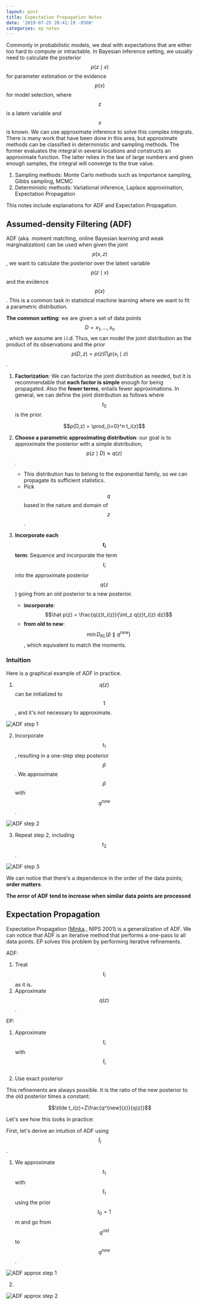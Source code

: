```yaml
---
layout: post
title: Expectation Propagation Notes
date: '2019-07-25 20:41:19 -0500'
categories: ep notes
---
```


Commonly in probabilistic models, we deal with expectations that are either too hard to compute or intractable. In Bayesian inference setting, we usually need to calculate the posterior $$p(z\mid x)$$ for parameter estimation or the evidence $$p(x)$$ for model selection, where $$z$$ is a latent variable and $$x$$ is known. We can use approximate inference to solve this complex integrals. There is many work that have been done in this area, but approximate methods can be classified in deterministic and sampling methods. The former evaluates the integral in several locations and constructs an approximate function. The latter relies in the law of large numbers and given enough samples, the integral will converge to the true value.

1. Sampling methods: Monte Carlo methods such as Importance sampling, Gibbs sampling, MCMC
2. Deterministic methods: Variational inference, Laplace approximation, Expectation Propagation

This notes include explanations for ADF and Expectation Propagation.

## Assumed-density Filtering (ADF)

ADF (aka. moment matching, online Bayesian learning and weak marginalization) can be used when given the joint $$p(x, z)$$, we want to calculate the posterior over the latent variable $$p(z \mid x)$$ and the evidence $$p(x)$$. This is a common task in statistical machine learning where we want to fit a parametric distribution.

**The common setting**: we are given a set of data points $$D=x_1,\dots,x_n$$, which we assume are i.i.d. Thus, we can model the joint distribution as the product of its observations and the prior $$p(D,z) = p(z)\prod_i p(x_i\mid z)$$.

1. **Factorization**: We can factorize the joint distribution as needed, but it is recommendable that **each factor is simple** enough for being propagated. Also the **fewer terms**, entails fewer approximations. In general, we can define the joint distribution as follows where $$t_0$$ is the prior.

    $$p(D,z) = \prod_{i=0}^n t_i(z)$$

2. **Choose a parametric approximating distribution**: our goal is to approximate the posterior with a simple distribution; $$p(z\mid D) \approx q(z)$$.

    - This distribution has to belong to the exponential family, so we can propagate its sufficient statistics.
    - Pick $$q$$ based in the nature and domain of $$z$$.

3. **Incorporate each $$t_i$$ term**: Sequence and incorporate the term $$t_i$$ into the approximate posterior $$q(z$$) going from an old posterior to a new posterior.

    - __incorporate__: $$\hat p(z) = \frac{q(z)t_i(z)}{\int_z q(z)t_i(z) dz}$$
    - __from old to new__: $$\min D_{KL}(\hat p \parallel q^{new})$$, which equivalent to match the moments.

### Intuition
  Here is a graphical example of ADF in practice.
  1. $$q(z)$$ can be initialized to $$1$$, and it's not necessary to approximate.

  ![ADF step 1](/images/adf/adf_step1.png)

  2. Incorporate $$t_1$$, resulting in a one-step step posterior $$\hat p$$. We approximate $$\hat p$$ with $$q^{new}$$.

  ![ADF step 2](/images/adf/adf_step2.png)

  3. Repeat step 2, including $$t_2$$.

  ![ADF step 3](/images/adf/adf_step3.png)

  We can notice that there's a dependence in the order of the data points; **order matters**.

  **The error of ADF tend to increase when similar data points are processed**

## Expectation Propagation
Expectation Propagation ([Minka][1]., NIPS 2001) is a generalization of ADF. We can notice that ADF is an iterative method that performs a one-pass to all data points. EP solves this problem by performing iterative refinements.

ADF:

1. Treat $$t_i$$ as it is.
2. Approximate $$q(z)$$.

EP:

1. Approximate $$t_i$$ with $$\tilde t_i$$.
2. Use exact posterior

This refinements are always possible. It is the ratio of the new posterior to the old posterior times a constant:

  $$\tilde t_i(z)=Z\frac{q^{new}(z)}{q(z)}$$

Let's see how this looks in practice:

First, let's derive an intuition of ADF using $$\tilde t_i$$.

1. We approximate $$t_1$$ with $$\tilde t_1$$ using the prior $$t_0=1$$m and go from $$q^{old}$$ to $$q^{new}$$.

![ADF approx step 1](/images/adf/adf_approx_step1.png)

2.

![ADF approx step 2](/images/adf/adf_approx_step2.png)


[1]: https://arxiv.org/pdf/1301.2294.pdf
